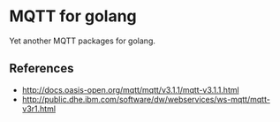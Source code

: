 # MQTT for golang

Yet another MQTT packages for golang.

## References

*   http://docs.oasis-open.org/mqtt/mqtt/v3.1.1/mqtt-v3.1.1.html
*   http://public.dhe.ibm.com/software/dw/webservices/ws-mqtt/mqtt-v3r1.html
